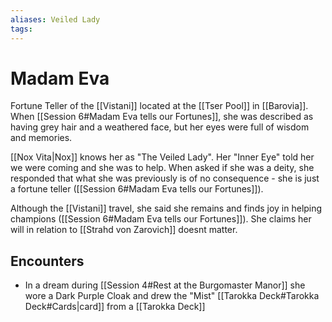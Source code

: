 ```yaml
---
aliases: Veiled Lady
tags: 
---
```


# Madam Eva

Fortune Teller of the [[Vistani]] located at the [[Tser Pool]] in [[Barovia]].  When [[Session 6#Madam Eva tells our Fortunes]], she was described as having grey hair and a weathered face, but her eyes were full of wisdom and memories.  

[[Nox Vita|Nox]] knows her as "The Veiled Lady".  Her "Inner Eye" told her we were coming and she was to help.  When asked if she was a deity, she responded that what she was previously is of no consequence - she is just a fortune teller ([[Session 6#Madam Eva tells our Fortunes]]).

Although the [[Vistani]] travel, she said she remains and finds joy in helping champions ([[Session 6#Madam Eva tells our Fortunes]]).  She claims her will in relation to [[Strahd von Zarovich]] doesnt matter.

## Encounters

- In a dream during [[Session 4#Rest at the Burgomaster Manor]] she wore a Dark Purple Cloak and drew the "Mist" [[Tarokka Deck#Tarokka Deck#Cards|card]] from a [[Tarokka Deck]]
